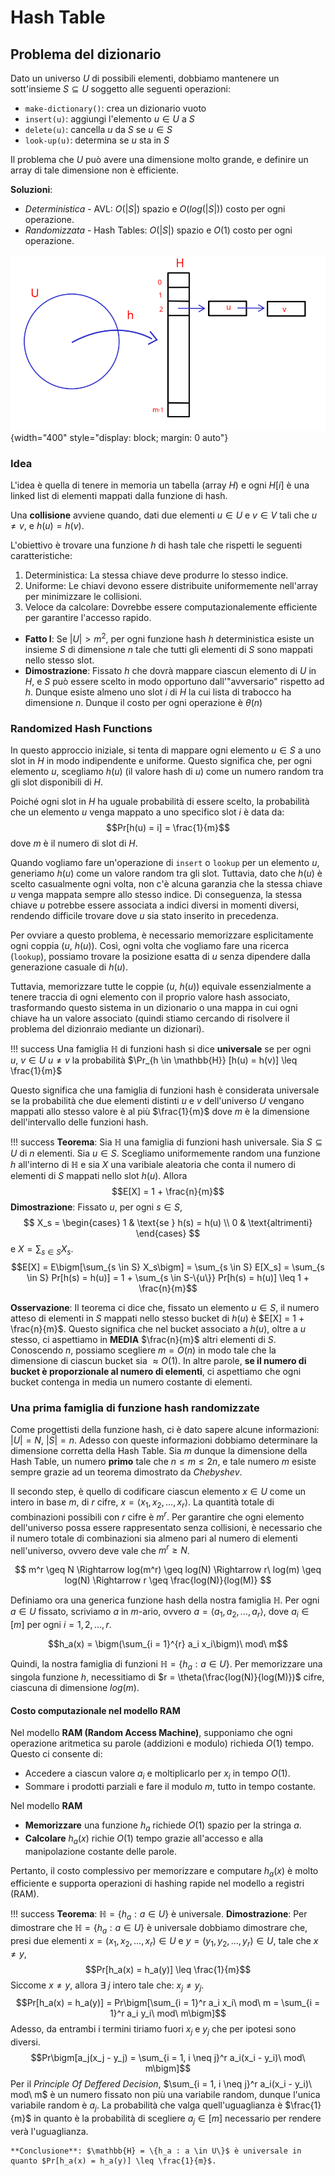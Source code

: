 # Hash Table

## Problema del dizionario

Dato un universo $U$ di possibili elementi, dobbiamo mantenere un sott'insieme $S \subseteq U$ soggetto alle seguenti operazioni:

- `make-dictionary()`: crea un dizionario vuoto
- `insert(u)`: aggiungi l'elemento $u \in U$ a $S$
- `delete(u)`: cancella $u$ da $S$ se $u \in S$
- `look-up(u)`: determina se $u$ sta in $S$

Il problema che $U$ può avere una dimensione molto grande, e definire un array di tale dimensione non è efficiente.

**Soluzioni**:

- *Deterministica* - AVL: $O(|S|)$ spazio e $O(log(|S|))$ costo per ogni operazione.
- *Randomizzata* - Hash Tables: $O(|S|)$ spazio e $O(1)$ costo per ogni operazione.

![Hash Table](img/hashtable.png){width="400" style="display: block; margin: 0 auto"}

### Idea

L'idea è quella di tenere in memoria un tabella (array $H$) e ogni $H[i]$ è una linked list di elementi mappati dalla funzione di hash.

Una **collisione** avviene quando, dati due elementi $u \in U$ e $v \in V$ tali che $u \neq v$, e $h(u) = h(v)$.

L'obiettivo è trovare una funzione $h$ di hash tale che rispetti le seguenti caratteristiche:

1. Deterministica: La stessa chiave deve produrre lo stesso indice.
2. Uniforme: Le chiavi devono essere distribuite uniformemente nell'array per minimizzare le collisioni.
3. Veloce da calcolare: Dovrebbe essere computazionalemente efficiente per garantire l'accesso rapido.

- **Fatto I**: Se $|U| > m^2$, per ogni funzione hash $h$ deterministica esiste un insieme $S$ di dimensione $n$ tale che tutti gli elementi di $S$ sono mappati nello stesso slot.
- **Dimostrazione**: Fissato $h$ che dovrà mappare ciascun elemento di $U$ in $H$, e $S$ può essere scelto in modo opportuno dall'"avversario" rispetto ad $h$. Dunque esiste almeno uno slot $i$ di $H$ la cui lista di trabocco ha dimensione $n$. Dunque il costo per ogni operazione è $\theta(n)$

### Randomized Hash Functions

In questo approccio iniziale, si tenta di mappare ogni elemento $u \in S$ a uno slot in $H$ in modo indipendente e uniforme. Questo significa che, per ogni elemento $u$, scegliamo $h(u)$ (il valore hash di $u$) come un numero random tra gli slot disponibili di $H$.

Poiché ogni slot in $H$ ha uguale probabilità di essere scelto, la probabilità che un elemento $u$ venga mappato a uno specifico slot $i$ è data da:
$$Pr[h(u) = i] = \frac{1}{m}$$
dove $m$ è il numero di slot di $H$.

Quando vogliamo fare un'operazione di `insert` o `lookup` per un elemento $u$, generiamo $h(u)$ come un valore random tra gli slot. Tuttavia, dato che $h(u)$ è scelto casualmente ogni volta, non c'è alcuna garanzia che la stessa chiave $u$ venga mappata sempre allo stesso indice.
Di conseguenza, la stessa chiave $u$ potrebbe essere associata a indici diversi in momenti diversi, rendendo difficile trovare dove $u$ sia stato inserito in precedenza.

Per ovviare a questo problema, è necessario memorizzare esplicitamente ogni coppia $(u,\ h(u))$. Così, ogni volta che vogliamo fare una ricerca (`lookup`), possiamo trovare la posizione esatta di $u$ senza dipendere dalla generazione casuale di $h(u)$.

Tuttavia, memorizzare tutte le coppie $(u,\ h(u))$ equivale essenzialmente a tenere traccia di ogni elemento con il proprio valore hash associato, trasformando questo sistema in un dizionario o una mappa in cui ogni chiave ha un valore associato (quindi stiamo cercando di risolvere il problema del dizionraio mediante un dizionari).

!!! success
    Una famiglia $\mathbb{H}$ di funzioni hash si dice **universale** se per ogni $u,\ v \in U\ u \neq v$ la probabilità $\Pr_{h \in \mathbb{H}} [h(u) = h(v)] \leq \frac{1}{m}$

Questo significa che una famiglia di funzioni hash è considerata universale se la probabilità che due elementi distinti $u$ e $v$ dell'universo $U$ vengano mappati allo stesso valore è al più $\frac{1}{m}$ dove $m$ è la dimensione dell'intervallo delle funzioni hash.

!!! success
    **Teorema**: Sia $\mathbb{H}$ una famiglia di funzioni hash universale. Sia $S \subseteq U$ di $n$ elementi. Sia $u \in S$. Scegliamo uniformemente random una funzione $h$ all'interno di $\mathbb{H}$ e sia $X$ una varibiale aleatoria che conta il numero di elementi di $S$ mappati nello slot $h(u)$. Allora $$E[X] = 1 + \frac{n}{m}$$
    **Dimostrazione**: Fissato $u$, per ogni $s \in S$,
    $$
    X_s = \begin{cases}
    1 & \text{se } h(s) = h(u) \\
    0 & \text{altrimenti}
    \end{cases}
    $$
    e $X = \sum_{s \in S} X_s$.
    $$E[X] = E\bigm[\sum_{s \in S} X_s\bigm] = \sum_{s \in S} E[X_s] = \sum_{s \in S} Pr[h(s) = h(u)] = 1 + \sum_{s \in S-\{u\}} Pr[h(s) = h(u)] \leq 1 + \frac{n}{m}$$

**Osservazione**: Il teorema ci dice che, fissato un elemento $u \in S$, il numero atteso di elementi in $S$ mappati nello stesso bucket di $h(u)$ è $E[X] = 1 + \frac{n}{m}$. Questo significa che nel bucket associato a $h(u)$, oltre a $u$ stesso, ci aspettiamo in **MEDIA** $\frac{n}{m}$ altri elementi di $S$.
Conoscendo $n$, possiamo scegliere $m = O(n)$ in modo tale che la dimensione di ciascun bucket sia $\approx O(1)$. In altre parole, **se il numero di bucket è proporzionale al numero di elementi**, ci aspettiamo che ogni bucket contenga in media un numero costante di elementi.

### Una prima famiglia di funzione hash randomizzate

Come progettisti della funzione hash, ci è dato sapere alcune informazioni: $|U| = N$, $|S| = n$. Adesso con queste informazioni dobbiamo determinare la dimensione corretta della Hash Table. Sia $m$ dunque la dimensione della Hash Table, un numero **primo** tale che $n \leq m \leq 2n$, e tale numero $m$ esiste sempre grazie ad un teorema dimostrato da *Chebyshev*.

Il secondo step, è quello di codificare ciascun elemento $x \in U$ come un intero in base $m$, di $r$ cifre, $x = \langle x_1, x_2, \dots, x_r \rangle$. La quantità totale di combinazioni possibili con $r$ cifre è $m^r$. Per garantire che ogni elemento dell'universo possa essere rappresentato senza collisioni, è necessario che il numero totale di combinazioni sia almeno pari al numero di elementi nell'universo, ovvero deve vale che $m^r \geq N$.

$$
m^r \geq N \Rightarrow log(m^r) \geq log(N) \Rightarrow r\ log(m) \geq log(N) \Rightarrow r \geq \frac{log(N)}{log(M)}
$$

Definiamo ora una generica funzione hash della nostra famiglia $\mathbb{H}$. Per ogni $a \in U$ fissato, scriviamo $a$ in $m$-ario, ovvero $a = \langle a_1, a_2, \dots, a_r \rangle$, dove $a_i \in [m]$ per ogni $i = 1, 2, \dots, r$.

$$h_a(x) = \bigm(\sum_{i = 1}^{r} a_i x_i\bigm)\ mod\ m$$

Quindi, la nostra famiglia di funzioni $\mathbb{H} = \{h_a : a \in U\}$. Per memorizzare una singola funzione $h$, necessitiamo di $r = \theta(\frac{log(N)}{log(M)})$ cifre, ciascuna di dimensione $log(m)$.

#### Costo computazionale nel modello RAM

Nel modello **RAM (Random Access Machine)**, supponiamo che ogni operazione aritmetica su parole (addizioni e modulo) richieda $O(1)$ tempo. Questo ci consente di:

- Accedere a ciascun valore $a_i$ e moltiplicarlo per $x_i$ in tempo $O(1)$.
- Sommare i prodotti parziali e fare il modulo $m$, tutto in tempo costante.

Nel modello **RAM**

- **Memorizzare** una funzione $h_a$ richiede $O(1)$ spazio per la stringa $a$.
- **Calcolare** $h_a (x)$ richie $O(1)$ tempo grazie all'accesso e alla manipolazione costante delle parole.

Pertanto, il costo complessivo per memorizzare e computare $h_a(x)$ è molto efficiente e supporta operazioni di hashing rapide nel modello a registri (RAM).

!!! success
    **Teorema**: $\mathbb{H} = \{h_a : a \in U\}$ è universale.
    **Dimostrazione**: Per dimostrare che $\mathbb{H} = \{h_a : a \in U\}$ è universale dobbiamo dimostrare che, presi due elementi $x = (x_1, x_2, \dots, x_r) \in U$ e $y = (y_1, y_2, \dots, y_r) \in U$, tale che $x \neq y$,
    $$Pr[h_a(x) = h_a(y)] \leq \frac{1}{m}$$
    Siccome $x \neq y$, allora $\exists\ j$ intero tale che: $x_j \neq y_j$.
    $$Pr[h_a(x) = h_a(y)] = Pr\bigm[\sum_{i = 1}^r a_i x_i\ mod\ m = \sum_{i = 1}^r a_i y_i\ mod\ m\bigm]$$
    Adesso, da entrambi i termini tiriamo fuori $x_j$ e $y_j$ che per ipotesi sono diversi.
    $$Pr\bigm[a_j(x_j - y_j) = \sum_{i = 1, i \neq j}^r a_i(x_i - y_i)\ mod\ m\bigm]$$
    Per il *Principle Of Deffered Decision*, $\sum_{i = 1, i \neq j}^r a_i(x_i - y_i)\ mod\ m$ è un numero fissato non più una variabile random, dunque l'unica variabile random è $a_j$. La probabilità che valga quell'uguaglianza è $\frac{1}{m}$ in quanto è la probabilità di scegliere $a_j \in [m]$ necessario per rendere verà l'uguaglianza.

    **Conclusione**: $\mathbb{H} = \{h_a : a \in U\}$ è universale in quanto $Pr[h_a(x) = h_a(y)] \leq \frac{1}{m}$.
